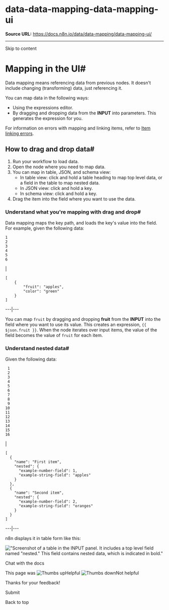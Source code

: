 # data-data-mapping-data-mapping-ui

**Source URL:** https://docs.n8n.io/data/data-mapping/data-mapping-ui/

---

Skip to content 

[ ](https://github.com/n8n-io/n8n-docs/edit/main/docs/data/data-mapping/data-mapping-ui.md "Edit this page")

# Mapping in the UI#

Data mapping means referencing data from previous nodes. It doesn't include changing (transforming) data, just referencing it.

You can map data in the following ways:

  * Using the expressions editor.
  * By dragging and dropping data from the **INPUT** into parameters. This generates the expression for you.



For information on errors with mapping and linking items, refer to [Item linking errors](../data-item-linking/item-linking-errors/).

## How to drag and drop data#

  1. Run your workflow to load data.
  2. Open the node where you need to map data.
  3. You can map in table, JSON, and schema view:
     * In table view: click and hold a table heading to map top level data, or a field in the table to map nested data.
     * In JSON view: click and hold a key. 
     * In schema view: click and hold a key.
  4. Drag the item into the field where you want to use the data.



### Understand what you're mapping with drag and drop#

Data mapping maps the key path, and loads the key's value into the field. For example, given the following data:
    
    
    1
    2
    3
    4
    5
    6

| 
    
    
    [
    	{
    		"fruit": "apples",
    		"color": "green"
    	}
    ]
      
  
---|---  
  
You can map `fruit` by dragging and dropping **fruit** from the **INPUT** into the field where you want to use its value. This creates an expression, `{{ $json.fruit }}`. When the node iterates over input items, the value of the field becomes the value of `fruit` for each item.

### Understand nested data#

Given the following data:
    
    
     1
     2
     3
     4
     5
     6
     7
     8
     9
    10
    11
    12
    13
    14
    15
    16

| 
    
    
    [
      {
        "name": "First item",
        "nested": {
          "example-number-field": 1,
          "example-string-field": "apples"
        }
      },
      {
        "name": "Second item",
        "nested": {
          "example-number-field": 2,
          "example-string-field": "oranges"
        }
      }
    ]
      
  
---|---  
  
n8n displays it in table form like this:

!["Screenshot of a table in the INPUT panel. It includes a top level field named "nested." This field contains nested data, which is indicated in bold."](../../../_images/data/data-mapping/nested-data.png)

Chat with the docs

This page was ![Thumbs up](/_images/assets/thumb_up.png)Helpful  ![Thumbs down](/_images/assets/thumb_down.png)Not helpful 

Thanks for your feedback! 

Submit 

Back to top